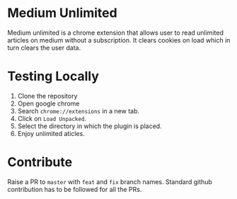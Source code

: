 # Medium Unlimited

Medium unlimited is a chrome extension that allows user to read unlimited articles on medium without a subscription. It clears cookies on load which in turn clears the user data.

# Testing Locally

1. Clone the repository
2. Open google chrome
3. Search `chrome://extensions` in a new tab.
4. Click on `Load Unpacked`.
5. Select the directory in which the plugin is placed.
6. Enjoy unlimited aticles.

# Contribute
Raise a PR to `master` with `feat` and `fix` branch names. Standard github contribution has to be followed for all the PRs.
